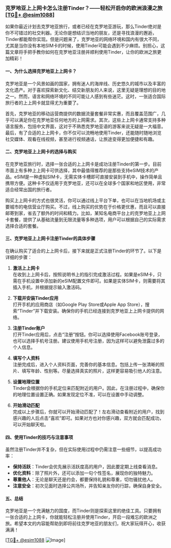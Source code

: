 ### 克罗地亚上上网卡怎么注册Tinder？——轻松开启你的欧洲浪漫之旅[[TG💪+ @esim1088](https://t.me/s/esim1088)]

如果你最近计划去克罗地亚旅行，或者已经在克罗地亚游玩，那么Tinder绝对是你不可错过的社交利器。无论你是想结识当地的朋友，还是寻找浪漫的邂逅，Tinder都能帮你实现。但是问题来了，克罗地亚的网络环境和国内有很大不同，尤其是当你没有本地SIM卡的时候，使用Tinder可能会遇到不少麻烦。别担心，这篇文章将手把手教你如何在克罗地亚注册并顺利使用Tinder，让你的欧洲之旅更加精彩！

#### 一、为什么选择克罗地亚上上网卡？

克罗地亚是一个风景如画的国家，拥有迷人的海岸线、历史悠久的城市以及丰富的文化遗产。对于喜欢探索新文化、结交新朋友的人来说，这里无疑是理想的目的地之一。然而，语言和网络环境的不同可能让人感到有些迷茫。这时，一张适合国际旅行者的上上网卡就显得尤为重要了。

首先，克罗地亚的移动运营商提供的数据流量套餐非常实惠，而且覆盖范围广，几乎可以满足你在克罗地亚任何地方的上网需求。其次，这些上上网卡通常支持多种语言服务，包括中文界面，这对于不熟悉克罗地亚语的游客来说无疑是一大福音。最后，有了合适的上上网卡，你不仅可以流畅地使用Tinder，还能随时随地浏览社交媒体、观看在线视频，甚至进行视频通话，让旅途变得更加便捷和有趣。

#### 二、克罗地亚上上网卡的选择与购买

在克罗地亚旅行时，选择一张合适的上上网卡是成功注册Tinder的第一步。目前市面上有多种上上网卡可供选择，其中最值得推荐的是那些支持eSIM技术的产品。eSIM是一种虚拟SIM卡，无需实体卡槽即可直接安装到手机中，操作简单且携带方便。这种卡不仅适用于克罗地亚，还可以在全球多个国家和地区使用，非常适合经常出国的旅行者。

购买上上网卡的方式也很灵活，你可以通过线上平台下单，也可以在当地机场或主要城市的电信营业厅购买。不过，线上购买的优势在于价格更优惠，而且可以直接邮寄到家，省去了额外的时间和精力。比如，某知名电商平台上的克罗地亚上上网卡套餐，提供了从基础流量到无限流量等多种选项，用户可以根据自己的实际需求选择合适的套餐。

#### 三、克罗地亚上上网卡注册Tinder的具体步骤

在确认购买了适合的上上网卡后，接下来就是正式注册Tinder的环节了。以下是详细的步骤：

1. **激活上上网卡**  
   在收到上上网卡后，按照说明书上的指引完成激活过程。如果是eSIM卡，只需在手机设置中添加新的eSIM配置文件即可。如果是实体SIM卡，则需要将其插入手机，并根据提示输入激活码。

2. **下载并安装Tinder应用**  
   打开手机的应用商店（如Google Play Store或Apple App Store），搜索“Tinder”并下载安装。确保你的手机已经连接到克罗地亚上上网卡提供的网络。

3. **注册Tinder账户**  
   打开Tinder应用后，点击“注册”按钮。你可以选择使用Facebook账号登录，也可以选择手机号注册。建议使用手机号注册，因为这样可以避免泄露过多的个人信息。

4. **填写个人资料**  
   注册完成后，进入个人资料页面，完善你的基本信息。包括上传一张清晰的照片、填写年龄、性别等。尽量选择真实的照片，这样更容易吸引他人的注意。

5. **设置地理位置**  
   Tinder会根据你的手机定位来匹配附近的用户。因此，在注册过程中，确保你的地理位置设置正确。如果发现定位不准，可以在设置中手动调整。

6. **开始滑动匹配**  
   完成以上步骤后，你就可以开始滑动匹配了！左右滑动查看附近的用户，找到感兴趣的人后点击“喜欢”即可。如果对方也对你感兴趣，双方就会匹配成功，可以开始聊天啦。

#### 四、使用Tinder的技巧与注意事项

虽然注册Tinder并不复杂，但在实际使用过程中仍需注意一些细节，以提高成功率：

- **保持活跃**：Tinder会优先展示活跃度高的用户，因此要定期上线查看消息。
- **优化资料**：除了照片外，还可以添加一句个性签名，展现你的独特魅力。
- **尊重他人**：无论是聊天还是约会，都要保持礼貌和尊重，切勿骚扰他人。
- **注意安全**：初次见面时选择公共场所，并告知亲友你的行踪，确保自身安全。

#### 五、总结

克罗地亚是一个充满魅力的国度，而Tinder则是探索这里的绝佳工具。只要拥有一张合适的上上网卡，你就能轻松注册并使用Tinder，开启一段难忘的欧洲之旅。希望本文的内容能帮助到即将前往克罗地亚的朋友们，祝大家玩得开心，收获满满！

[[TG💪+ @esim1088](https://t.me/s/esim1088) ![Image](https://i.postimg.cc/4NQfJmqS/Snipaste-2025-05-13-00-14-12.png)]